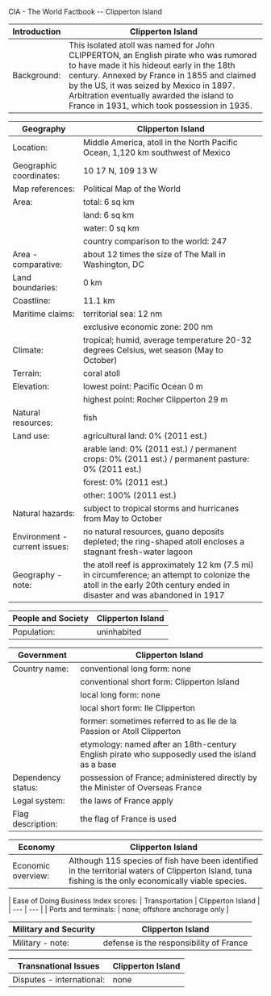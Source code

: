 CIA - The World Factbook -- Clipperton Island

| Introduction | Clipperton Island |
| --- | --- |
| Background: | This isolated atoll was named for John CLIPPERTON, an English pirate who was rumored to have made it his hideout early in the 18th century. Annexed by France in 1855 and claimed by the US, it was seized by Mexico in 1897. Arbitration eventually awarded the island to France in 1931, which took possession in 1935. |

| Geography | Clipperton Island |
| --- | --- |
| Location: | Middle America, atoll in the North Pacific Ocean, 1,120 km southwest of Mexico |
| Geographic coordinates: | 10 17 N, 109 13 W |
| Map references: | Political Map of the World |
| Area: | total: 6 sq km |
| | land: 6 sq km |
| | water: 0 sq km |
| | country comparison to the world: 247 |
| Area - comparative: | about 12 times the size of The Mall in Washington, DC |
| Land boundaries: | 0 km |
| Coastline: | 11.1 km |
| Maritime claims: | territorial sea: 12 nm |
| | exclusive economic zone: 200 nm |
| Climate: | tropical; humid, average temperature 20-32 degrees Celsius, wet season (May to October) |
| Terrain: | coral atoll |
| Elevation: | lowest point: Pacific Ocean 0 m |
| | highest point: Rocher Clipperton 29 m |
| Natural resources: | fish |
| Land use: | agricultural land: 0% (2011 est.) |
| | arable land: 0% (2011 est.) / permanent crops: 0% (2011 est.) / permanent pasture: 0% (2011 est.) |
| | forest: 0% (2011 est.) |
| | other: 100% (2011 est.) |
| Natural hazards: | subject to tropical storms and hurricanes from May to October |
| Environment - current issues: | no natural resources, guano deposits depleted; the ring-shaped atoll encloses a stagnant fresh-water lagoon |
| Geography - note: | the atoll reef is approximately 12 km (7.5 mi) in circumference; an attempt to colonize the atoll in the early 20th century ended in disaster and was abandoned in 1917 |

| People and Society | Clipperton Island |
| --- | --- |
| Population: | uninhabited |

| Government | Clipperton Island |
| --- | --- |
| Country name: | conventional long form: none |
| | conventional short form: Clipperton Island |
| | local long form: none |
| | local short form: Ile Clipperton |
| | former: sometimes referred to as Ile de la Passion or Atoll Clipperton |
| | etymology: named after an 18th-century English pirate who supposedly used the island as a base |
| Dependency status: | possession of France; administered directly by the Minister of Overseas France |
| Legal system: | the laws of France apply |
| Flag description: | the flag of France is used |

| Economy | Clipperton Island |
| --- | --- |
| Economic overview: | Although 115 species of fish have been identified in the territorial waters of Clipperton Island, tuna fishing is the only economically viable species. |

| Ease of Doing Business Index scores: | Transportation | Clipperton Island |
| --- | --- |
| Ports and terminals: | none; offshore anchorage only |

| Military and Security | Clipperton Island |
| --- | --- |
| Military - note: | defense is the responsibility of France |

| Transnational Issues | Clipperton Island |
| --- | --- |
| Disputes - international: | none |
